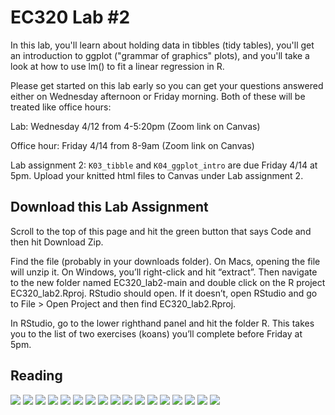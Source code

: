# EC320 Lab #2

In this lab, you'll learn about holding data in tibbles (tidy tables), you'll get an introduction to ggplot ("grammar of graphics" plots), and you'll take a look at how to use lm() to fit a linear regression in R.

Please get started on this lab early so you can get your questions answered either on Wednesday afternoon or Friday morning. Both of these will be treated like office hours:

Lab: Wednesday 4/12 from 4-5:20pm (Zoom link on Canvas)
 
Office hour: Friday 4/14 from 8-9am (Zoom link on Canvas)

Lab assignment 2: `K03_tibble` and `K04_ggplot_intro` are due Friday 4/14 at 5pm. Upload your knitted html files to Canvas under Lab assignment 2.

## Download this Lab Assignment

Scroll to the top of this page and hit the green button that says Code and then hit Download Zip.

Find the file (probably in your downloads folder). On Macs, opening the file will unzip it. On Windows, you’ll right-click and hit “extract”. Then navigate to the new folder named EC320_lab2-main and double click on the R project EC320_lab2.Rproj. RStudio should open. If it doesn’t, open RStudio and go to File > Open Project and then find EC320_lab2.Rproj.

In RStudio, go to the lower righthand panel and hit the folder R. This takes you to the list of two exercises (koans) you’ll complete before Friday at 5pm.

## Reading

![](https://github.com/cobriant/tidyverse_illustrated/blob/main/Learning%20the%20Tidyverse-11.jpg)
![](https://github.com/cobriant/tidyverse_illustrated/blob/main/Learning%20the%20Tidyverse-12.jpg)
![](https://github.com/cobriant/tidyverse_illustrated/blob/main/Learning%20the%20Tidyverse-13.jpg)
![](https://github.com/cobriant/tidyverse_illustrated/blob/main/Learning%20the%20Tidyverse-15.jpg)
![](https://github.com/cobriant/tidyverse_illustrated/blob/main/Learning%20the%20Tidyverse-16.jpg)
![](https://github.com/cobriant/tidyverse_illustrated/blob/main/Learning%20the%20Tidyverse-17.jpg)
![](https://github.com/cobriant/tidyverse_illustrated/blob/main/Learning%20the%20Tidyverse-18.jpg)
![](https://github.com/cobriant/tidyverse_illustrated/blob/main/Learning%20the%20Tidyverse-19.jpg)
![](https://github.com/cobriant/tidyverse_illustrated/blob/main/Learning%20the%20Tidyverse-20.jpg)
![](https://github.com/cobriant/tidyverse_illustrated/blob/main/Learning%20the%20Tidyverse-21.jpg)
![](https://github.com/cobriant/tidyverse_illustrated/blob/main/Learning%20the%20Tidyverse-22.jpg)
![](https://github.com/cobriant/tidyverse_illustrated/blob/main/Learning%20the%20Tidyverse-23.jpg)
![](https://github.com/cobriant/tidyverse_illustrated/blob/main/Learning%20the%20Tidyverse-24.jpg)
![](https://github.com/cobriant/tidyverse_illustrated/blob/main/Learning%20the%20Tidyverse-25.jpg)
![](https://github.com/cobriant/tidyverse_illustrated/blob/main/Learning%20the%20Tidyverse-26.jpg)
![](https://github.com/cobriant/tidyverse_illustrated/blob/main/Learning%20the%20Tidyverse-27.jpg)
![](https://github.com/cobriant/tidyverse_illustrated/blob/main/Learning%20the%20Tidyverse-28.jpg)
